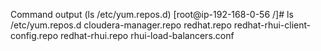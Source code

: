 Command output (ls /etc/yum.repos.d)
      [root@ip-192-168-0-56 /]# ls /etc/yum.repos.d
      cloudera-manager.repo  redhat.repo  redhat-rhui-client-config.repo  redhat-rhui.repo  rhui-load-balancers.conf
